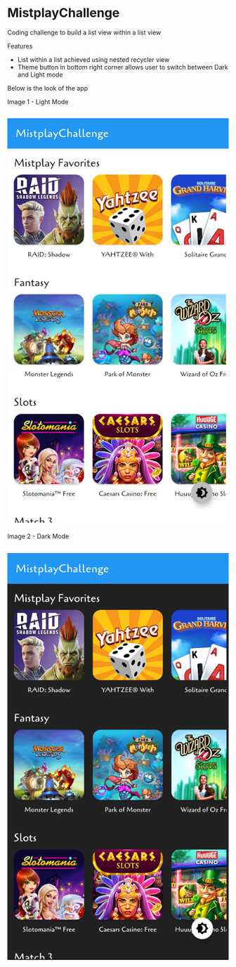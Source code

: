 # MistplayChallenge
Coding challenge to build a list view within a list view

Features
- List within a list achieved using nested recycler view
- Theme button in bottom right corner allows user to switch between Dark and Light mode


Below is the look of the app

Image 1 - Light Mode

![1](https://github.com/pandyama/MistplayChallenge/blob/main/image1.PNG)
---

Image 2 - Dark Mode

![2](https://github.com/pandyama/MistplayChallenge/blob/main/image2.PNG)
---
